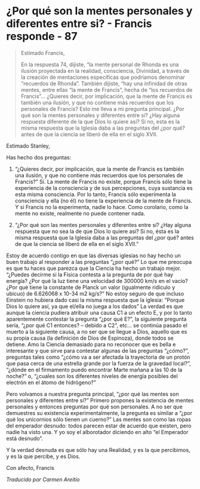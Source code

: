 # ¿Por qué son la mentes personales y diferentes entre si? - Francis responde - 87

>Estimado Francis,
>
>En la respuesta 74, dijiste, “la mente personal de Rhonda es una ilusión proyectada en la realidad, consciencia, Divinidad, a través de la creación de mentaciones específicas que podríamos denominar “recuerdos de Rhonda”. También dijiste, “hay una infinidad de otras mentes, entre ellas “la mente de Francis”, hecha de “los recuerdos de Francis”… ¿Quieres decir, por implicación, que la mente de Francis es también una ilusión, y que no contiene más recuerdos que los personales de Francis? Esto me lleva a mi pregunta principal. ¿Por qué son la mentes personales y diferentes entre si? ¿Hay alguna respuesta diferente de la que Dios lo quiere así? Si no, esta es la misma respuesta que la Iglesia daba a las preguntas del ¿por qué? antes de que la ciencia se liberó de ella en el siglo XVII.

Estimado Stanley,

Has hecho dos preguntas:

1. “¿Quieres decir, por implicación, que la mente de Francis es también una ilusión, y que no contiene más recuerdos que los personales de Francis?” Sí. La mente de Francis no existe, porque Francis sólo tiene la experiencia de la consciencia y de sus percepciones, cuya sustancia es esta misma consciencia. Por lo tanto, Francis sólo experimenta la consciencia y ella (no él) no tiene la experiencia de la mente de Francis. Y si Francis no la experimenta, nadie lo hace. Como corolario, como la mente no existe, realmente no puede contener nada.

2. “¿Por qué son las mentes personales y diferentes entre sí? ¿Hay alguna respuesta que no sea la de que Dios lo quiere así? Si no, ésta es la misma respuesta que la Iglesia daba a las preguntas del ¿por qué? antes de que la ciencia se liberó de ella en el siglo XVII.”

Estoy de acuerdo contigo en que las diversas iglesias no hay hecho un buen trabajo al responder a las preguntas “¿por qué?” Lo que me preocupa es que tu haces que parezca que la Ciencia ha hecho un trabajo mejor. “¿Puedes decirme si la Física contesta a la pregunta de por qué hay energía? ¿Por qué la luz tiene una velocidad de 300000 km/s en el vacío? ¿Por qué tiene la constante de Planck un valor (igualmente ridículo y ubicuo) de 6.626068 x 10-34 m2 kg/s?” No estoy seguro de que incluso Einstein no hubiera dado casi la misma respuesta que la iglesia: “Porque Dios lo quiere así, ya que el/ella no juega a los dados” La verdad es que aunque la ciencia pudiera atribuir una causa C1 a un efecto E, y por lo tanto aparentemente contestar la pregunta “¿por qué E?”, la siguiente pregunta sería, “¿por qué C1 entonces? – debido a C2”, etc… se continúa pasado el muerto a la siguiente causa, a no ser que se llegue a Dios, aquello que es su propia causa (la definición de Dios de Espinoza), donde todos se detiene. Amo la Ciencia demasiado para no reconocer que es bella e interesante y que sirve para contestar algunas de las preguntas “¿cómo?”, preguntas tales como “¿cómo va a ser afectada la trayectoria de un protón que pasa cerca de una estrella grande por la fuerza de la gravedad local?”, “¿dónde en el firmamento puedo encontrar Marte mañana a las 10 de la noche?” o, “¿cuales son los diferentes niveles de energía posibles del electrón en el átomo de hidrógeno?”

Pero volvamos a nuestra pregunta principal, “¿por qué las mentes son personales y diferentes entre sí?” Primero propones la existencia de mentes personales y entonces preguntas por qué son personales. A no ser que demuestres su existencia experimentalmente, la pregunta es similar a “¿por qué los unicornios sólo tienen un cuerno?” Las mentes son como las ropas del emperador desnudo: todos parecen estar de acuerdo que existen, pero nadie ha visto una. Y yo soy el alborotador diciendo en alto “el Emperador está desnudo”.

Y la verdad desnuda es que sólo hay una Realidad, y es la que percibimos, y es la que percibe, y es Dios.

Con afecto, Francis

_Traducido por Carmen Areitio_

